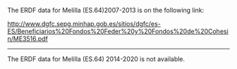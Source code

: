 The ERDF data for Melilla (ES.64)2007-2013 is on the following link:

http://www.dgfc.sepg.minhap.gob.es/sitios/dgfc/es-ES/Beneficiarios%20Fondos%20Feder%20y%20Fondos%20de%20Cohesin/ME3516.pdf

----

The ERDF data for Melilla (ES.64) 2014-2020 is not available.
